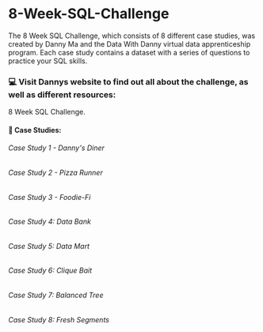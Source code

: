 # 8-Week-SQL-Challenge
The 8 Week SQL Challenge, which consists of 8 different case studies, was created by Danny Ma and the Data With Danny virtual data apprenticeship program. Each case study contains a dataset with a series of questions to practice your SQL skills.

### 💻 Visit Dannys website to find out all about the challenge, as well as different resources:
8 Week SQL Challenge.
#### 📌 Case Studies:
###### Case Study 1 - Danny's Diner 
###### Case Study 2 - Pizza Runner 
###### Case Study 3 - Foodie-Fi 
###### Case Study 4: Data Bank 
###### Case Study 5: Data Mart 
###### Case Study 6: Clique Bait 
###### Case Study 7: Balanced Tree
###### Case Study 8: Fresh Segments
